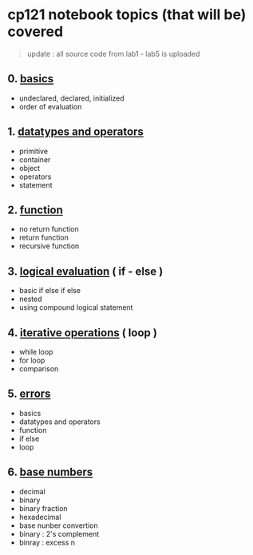 # cp121 notebook topics (that will be) covered
> update : all source code from lab1 - lab5 is uploaded
## 0. [basics](0-basics.md)
* undeclared, declared, initialized
* order of evaluation
## 1. [datatypes and operators](1-data.md)
* primitive
* container
* object
* operators
* statement
## 2. [function](2-function.md)
* no return function
* return function
* recursive function
## 3. [logical evaluation](3-logical.md) ( if - else )
* basic if else if else
* nested
* using compound logical statement
## 4. [iterative operations](4-iterative.md) ( loop )
* while loop
* for loop
* comparison
## 5. [errors](5-errors.md)
* basics
* datatypes and operators
* function
* if else
* loop
## 6. [base numbers](6-base.md)
* decimal
* binary
* binary fraction
* hexadecimal
* base nunber convertion
* binary : 2's complement
* binray : excess n


